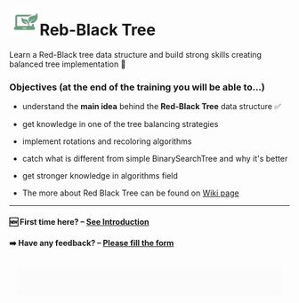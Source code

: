 # <img src="https://raw.githubusercontent.com/bobocode-projects/resources/master/image/logo_transparent_background.png" height=50/>Reb-Black Tree
Learn a Red-Black tree data structure and build strong skills creating balanced tree implementation 💪

### Objectives (at the end of the training you will be able to...)
* understand the **main idea** behind the **Red-Black Tree** data structure ✅
* get knowledge in one of the tree balancing strategies
* implement rotations and recoloring algorithms
* catch what is different from simple BinarySearchTree and why it's better
* get stronger knowledge in algorithms field

* The more about Red Black Tree can be found on [Wiki page](https://en.wikipedia.org/wiki/Red%E2%80%93black_tree)
---
#### 🆕 First time here? – [See Introduction](https://github.com/bobocode-projects/java-fundamentals-exercises/tree/main/0-0-intro#introduction)
#### ➡️ Have any feedback? – [Please fill the form ](https://forms.gle/7U9XZHuTtT5xpjXR6)

##
<div align="center"><img src="https://raw.githubusercontent.com/bobocode-projects/resources/master/animation/GitHub%20Star_3.gif" height=50/></div>